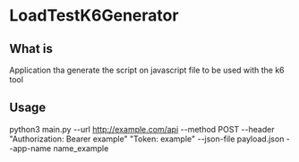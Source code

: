# LoadTestK6Generator
## What is
Application tha generate the script on javascript file to be used with the k6 tool
## Usage
python3 main.py --url http://example.com/api --method POST --header "Authorization: Bearer example" "Token: example" --json-file payload.json --app-name name_example

